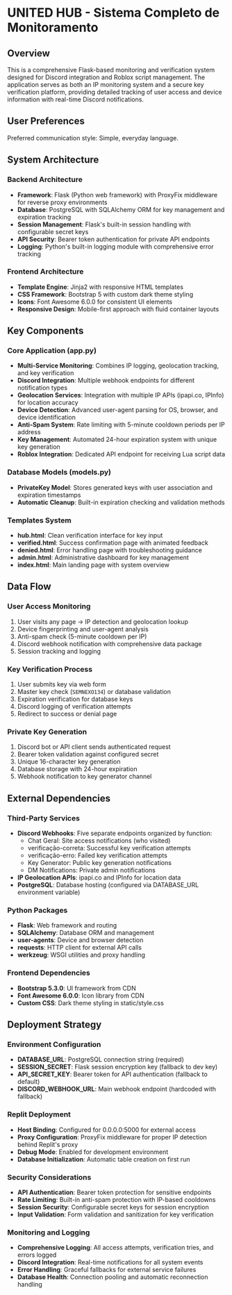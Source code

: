 # UNITED HUB - Sistema Completo de Monitoramento

## Overview

This is a comprehensive Flask-based monitoring and verification system designed for Discord integration and Roblox script management. The application serves as both an IP monitoring system and a secure key verification platform, providing detailed tracking of user access and device information with real-time Discord notifications.

## User Preferences

Preferred communication style: Simple, everyday language.

## System Architecture

### Backend Architecture
- **Framework**: Flask (Python web framework) with ProxyFix middleware for reverse proxy environments
- **Database**: PostgreSQL with SQLAlchemy ORM for key management and expiration tracking
- **Session Management**: Flask's built-in session handling with configurable secret keys
- **API Security**: Bearer token authentication for private API endpoints
- **Logging**: Python's built-in logging module with comprehensive error tracking

### Frontend Architecture
- **Template Engine**: Jinja2 with responsive HTML templates
- **CSS Framework**: Bootstrap 5 with custom dark theme styling
- **Icons**: Font Awesome 6.0.0 for consistent UI elements
- **Responsive Design**: Mobile-first approach with fluid container layouts

## Key Components

### Core Application (app.py)
- **Multi-Service Monitoring**: Combines IP logging, geolocation tracking, and key verification
- **Discord Integration**: Multiple webhook endpoints for different notification types
- **Geolocation Services**: Integration with multiple IP APIs (ipapi.co, IPInfo) for location accuracy
- **Device Detection**: Advanced user-agent parsing for OS, browser, and device identification
- **Anti-Spam System**: Rate limiting with 5-minute cooldown periods per IP address
- **Key Management**: Automated 24-hour expiration system with unique key generation
- **Roblox Integration**: Dedicated API endpoint for receiving Lua script data

### Database Models (models.py)
- **PrivateKey Model**: Stores generated keys with user association and expiration timestamps
- **Automatic Cleanup**: Built-in expiration checking and validation methods

### Templates System
- **hub.html**: Clean verification interface for key input
- **verified.html**: Success confirmation page with animated feedback
- **denied.html**: Error handling page with troubleshooting guidance
- **admin.html**: Administrative dashboard for key management
- **index.html**: Main landing page with system overview

## Data Flow

### User Access Monitoring
1. User visits any page → IP detection and geolocation lookup
2. Device fingerprinting and user-agent analysis
3. Anti-spam check (5-minute cooldown per IP)
4. Discord webhook notification with comprehensive data package
5. Session tracking and logging

### Key Verification Process
1. User submits key via web form
2. Master key check (`SEMNEXO134`) or database validation
3. Expiration verification for database keys
4. Discord logging of verification attempts
5. Redirect to success or denial page

### Private Key Generation
1. Discord bot or API client sends authenticated request
2. Bearer token validation against configured secret
3. Unique 16-character key generation
4. Database storage with 24-hour expiration
5. Webhook notification to key generator channel

## External Dependencies

### Third-Party Services
- **Discord Webhooks**: Five separate endpoints organized by function:
  - Chat Geral: Site access notifications (who visited)
  - verificação-correta: Successful key verification attempts
  - verificação-erro: Failed key verification attempts  
  - Key Generator: Public key generation notifications
  - DM Notifications: Private admin notifications
- **IP Geolocation APIs**: ipapi.co and IPInfo for location data
- **PostgreSQL**: Database hosting (configured via DATABASE_URL environment variable)

### Python Packages
- **Flask**: Web framework and routing
- **SQLAlchemy**: Database ORM and management
- **user-agents**: Device and browser detection
- **requests**: HTTP client for external API calls
- **werkzeug**: WSGI utilities and proxy handling

### Frontend Dependencies
- **Bootstrap 5.3.0**: UI framework from CDN
- **Font Awesome 6.0.0**: Icon library from CDN
- **Custom CSS**: Dark theme styling in static/style.css

## Deployment Strategy

### Environment Configuration
- **DATABASE_URL**: PostgreSQL connection string (required)
- **SESSION_SECRET**: Flask session encryption key (fallback to dev key)
- **API_SECRET_KEY**: Bearer token for API authentication (fallback to default)
- **DISCORD_WEBHOOK_URL**: Main webhook endpoint (hardcoded with fallback)

### Replit Deployment
- **Host Binding**: Configured for 0.0.0.0:5000 for external access
- **Proxy Configuration**: ProxyFix middleware for proper IP detection behind Replit's proxy
- **Debug Mode**: Enabled for development environment
- **Database Initialization**: Automatic table creation on first run

### Security Considerations
- **API Authentication**: Bearer token protection for sensitive endpoints
- **Rate Limiting**: Built-in anti-spam protection with IP-based cooldowns
- **Session Security**: Configurable secret keys for session encryption
- **Input Validation**: Form validation and sanitization for key verification

### Monitoring and Logging
- **Comprehensive Logging**: All access attempts, verification tries, and errors logged
- **Discord Integration**: Real-time notifications for all system events
- **Error Handling**: Graceful fallbacks for external service failures
- **Database Health**: Connection pooling and automatic reconnection handling